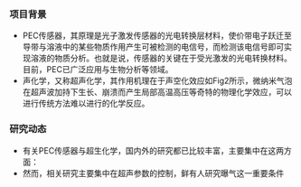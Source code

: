 ### 项目背景

- PEC传感器，其原理是光子激发传感器的光电转换层材料，使价带电子跃迁至导带与溶液中的某些物质作用产生可被检测的电信号，而检测该电信号即可实现溶液的物质分析。也就是说，传感器的关键在于受光激发的光电转换材料。目前，PEC已广泛应用与生物分析等领域。
- 声化学，又称超声化学，其作用机理在于声空化效应如Fig2所示，微纳米气泡在超声波加持下生长、崩溃而产生局部高温高压等奇特的物理化学效应，可以进行传统方法难以进行的化学反应。

### 研究动态

- 有关PEC传感器与超生化学，国内外的研究都已比较丰富，主要集中在这两方面：
- 然而，相关研究主要集中在超声参数的控制，鲜有人研究曝气这一重要条件

